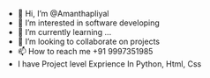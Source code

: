 - 👋 Hi, I’m @Amanthapliyal
- 👀 I’m interested in software developing
- 🌱 I’m currently learning ...
- 💞️ I’m looking to collaborate on projects
- 📫 How to reach me +91 9997351985
- I have Project level Exprience In Python, Html, Css

<!---
Amanthapliyal/Amanthapliyal is a ✨ special ✨ repository because its `README.md` (this file) appears on your GitHub profile.
You can click the Preview link to take a look at your changes.
--->
